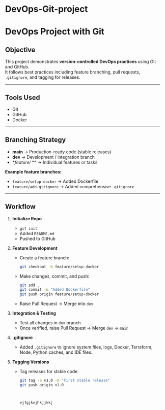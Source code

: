 # DevOps-Git-project
# DevOps Project with Git

## Objective
This project demonstrates **version-controlled DevOps practices** using Git and GitHub.  
It follows best practices including feature branching, pull requests, `.gitignore`, and tagging for releases.

---

## Tools Used
- Git
- GitHub
- Docker

---

## Branching Strategy
- **main** → Production-ready code (stable releases)  
- **dev** → Development / integration branch  
- **feature/* ** → Individual features or tasks  

**Example feature branches:**  
- `feature/setup-docker` → Added Dockerfile  
- `feature/add-gitignore` → Added comprehensive `.gitignore`  

---

## Workflow
1. **Initialize Repo**  
   - `git init`  
   - Added `README.md`  
   - Pushed to GitHub

2. **Feature Development**  
   - Create a feature branch:  
     ```bash
     git checkout -b feature/setup-docker
     ```
   - Make changes, commit, and push:  
     ```bash
     git add .
     git commit -m "Added Dockerfile"
     git push origin feature/setup-docker
     ```
   - Raise Pull Request → Merge into `dev`  

3. **Integration & Testing**  
   - Test all changes in `dev` branch  
   - Once verified, raise Pull Request → Merge `dev` → `main`  

4. **.gitignore**  
   - Added `.gitignore` to ignore system files, logs, Docker, Terraform, Node, Python caches, and IDE files.

5. **Tagging Versions**  
   - Tag releases for stable code:  
     ```bash
     git tag -a v1.0 -m "First stable release"
     git push origin v1.0



     vjfgjkvjhkjjkkj
